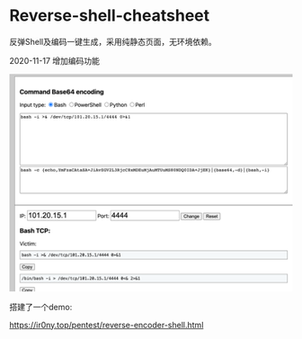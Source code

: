 # Reverse-shell-cheatsheet


反弹Shell及编码一键生成，采用纯静态页面，无环境依赖。



2020-11-17 增加编码功能



![截屏6.57.00](image/截屏6.57.00.png)



搭建了一个demo:

https://ir0ny.top/pentest/reverse-encoder-shell.html